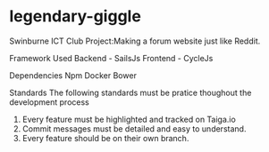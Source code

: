 # legendary-giggle
Swinburne ICT Club Project:Making a forum website just like Reddit.

Framework Used
Backend - SailsJs
Frontend - CycleJs

Dependencies
Npm
Docker
Bower


Standards
The following standards must be pratice thoughout the development process
1. Every feature must be highlighted and tracked on Taiga.io
2. Commit messages must be detailed and easy to understand.
3. Every feature should be on their own branch.

